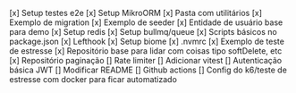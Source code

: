 [x] Setup testes e2e
[x] Setup MikroORM
[x] Pasta com utilitários
[x] Exemplo de migration
[x] Exemplo de seeder
[x] Entidade de usuário base para demo
[x] Setup redis
[x] Setup bullmq/queue
[x] Scripts básicos no package.json
[x] Lefthook
[x] Setup biome
[x] .nvmrc
[x] Exemplo de teste de estresse
[x] Repositório base para lidar com coisas tipo softDelete, etc
[x] Repositório paginação
[] Rate limiter
[] Adicionar vitest
[] Autenticação básica JWT
[] Modificar README
[] Github actions
[] Config do k6/teste de estresse com docker para ficar automatizado